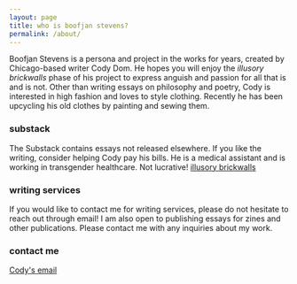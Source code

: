 ```yaml
---
layout: page
title: who is boofjan stevens?
permalink: /about/
---
```


Boofjan Stevens is a persona and project in the works for years, created by Chicago-based writer Cody Dom. He hopes you will enjoy the *illusory brickwalls* phase of his project to express anguish and passion for all that is and is not. Other than writing essays on philosophy and poetry, Cody is interested in high fashion and loves to style clothing. Recently he has been upcycling his old clothes by painting and sewing them. 

### substack

The Substack contains essays not released elsewhere. If you like the writing, consider helping Cody pay his bills. He is a medical assistant and is working in transgender healthcare. Not lucrative!
[illusory brickwalls](https://boofjanstevens.substack.com/)

### writing services

If you would like to contact me for writing services, please do not hesitate to reach out through email! I am also open to publishing essays for zines and other publications. Please contact me with any inquiries about my work. 

### contact me

[Cody's email](mailto:boofjanstevens@gmail.com)
